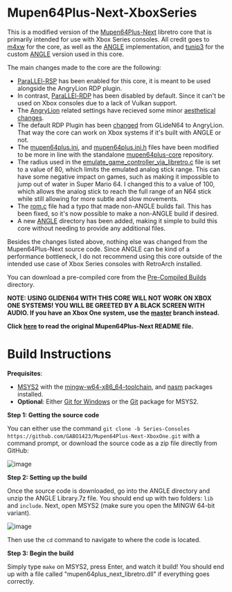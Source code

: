 # Mupen64Plus-Next-XboxSeries
This is a modified version of the [Mupen64Plus-Next](https://github.com/libretro/mupen64plus-libretro-nx) libretro core that is primarily intended for use with Xbox Series consoles. All credit goes to [m4xw](https://github.com/m4xw) for the core, as well as the [ANGLE](https://github.com/google/angle) implementation, and [tunip3](https://github.com/tunip3) for the custom [ANGLE](https://github.com/Xbox-Homebrew/angle) version used in this core.

The main changes made to the core are the following:

- [ParaLLEl-RSP](https://github.com/Themaister/parallel-rsp) has been enabled for this core, it is meant to be used alongside the AngryLion RDP plugin.
- In contrast, [ParaLLEl-RDP](https://github.com/Themaister/parallel-rdp) has been disabled by default. Since it can't be used on Xbox consoles due to a lack of Vulkan support.
- The [AngryLion](https://github.com/ata4/angrylion-rdp-plus) related settings have recieved some minor [aesthetical changes](https://github.com/GABO1423/Mupen64Plus-Next-XboxOne/commit/aea9273f1173d78b3bbdba92f9cde4c7087b1535).
- The default RDP Plugin has been [changed](https://github.com/GABO1423/Mupen64Plus-Next-XboxOne/commit/86c59c58c9153836980155702c7e64f57213f62b) from GLideN64 to AngryLion. That way the core can work on Xbox systems if it's built with ANGLE or not.
- The [mupen64plus.ini](https://github.com/GABO1423/Mupen64Plus-Next-XboxOne/blob/Series-Consoles/mupen64plus-core/data/mupen64plus.ini), and [mupen64plus.ini.h](https://github.com/GABO1423/Mupen64Plus-Next-XboxOne/blob/Series-Consoles/custom/mupen64plus-core/main/mupen64plus.ini.h) files have been modified to be more in line with the standalone [mupen64plus-core](https://github.com/mupen64plus/mupen64plus-core) repository.
- The radius used in the [emulate_game_controller_via_libretro.c](https://github.com/GABO1423/Mupen64Plus-Next-XboxOne/blob/Series-Consoles/custom/mupen64plus-core/plugin/emulate_game_controller_via_libretro.c#L299) file is set to a value of 80, which limits the emulated analog stick range. This can have some negative impact on games, such as making it impossible to jump out of water in Super Mario 64. I changed this to a value of 100, which allows the analog stick to reach the full range of an N64 stick while still allowing for more subtle and slow movements.
- The [rom.c](https://github.com/GABO1423/Mupen64Plus-Next-XboxOne/blob/Series-Consoles/mupen64plus-core/src/main/rom.c) file had a typo that made non-ANGLE builds fail. This has been fixed, so it's now possible to make a non-ANGLE build if desired.
- A new [ANGLE](https://github.com/GABO1423/Mupen64Plus-Next-XboxOne/tree/Series-Consoles/ANGLE) directory has been added, making it simple to build this core without needing to provide any additional files.

Besides the changes listed above, nothing else was changed from the Mupen64Plus-Next source code.
Since ANGLE can be kind of a performance bottleneck, I do not recommend using this core outside of the intended use case of Xbox Series consoles with RetroArch installed.

You can download a pre-compiled core from the [Pre-Compiled Builds](https://github.com/GABO1423/Mupen64Plus-Next-XboxOne/tree/Series-Consoles/Pre-Compiled%20Builds) directory.

**NOTE: USING GLIDEN64 WITH THIS CORE WILL NOT WORK ON XBOX ONE SYSTEMS! YOU WILL BE GREETED BY A BLACK SCREEN WITH AUDIO. If you have an Xbox One system, use the [master](https://github.com/GABO1423/Mupen64Plus-Next-XboxOne) branch instead.**

**Click [here](https://github.com/GABO1423/Mupen64Plus-Next-XboxOne/blob/master/README-original.md) to read the original Mupen64Plus-Next README file.**

# Build Instructions

**Prequisites**:

- [MSYS2](https://www.msys2.org/) with the [mingw-w64-x86_64-toolchain](https://packages.msys2.org/group/mingw-w64-x86_64-toolchain), and [nasm](https://packages.msys2.org/package/mingw-w64-x86_64-nasm) packages installed.
- **Optional**: Either [Git for Windows](https://gitforwindows.org/) or the [Git](https://packages.msys2.org/package/git) package for MSYS2.

**Step 1: Getting the source code**

You can either use the command `git clone -b Series-Consoles https://github.com/GABO1423/Mupen64Plus-Next-XboxOne.git` with a command prompt, or download the source code as a zip file directly from GitHub:

![image](https://user-images.githubusercontent.com/35014183/164373033-25607e57-24c5-4987-91bc-3e43c7f02387.png)

**Step 2: Setting up the build**

Once the source code is downloaded, go into the ANGLE directory and unzip the ANGLE Library.7z file. You should end up with two folders: `lib` and `include`.
Next, open MSYS2 (make sure you open the MINGW 64-bit variant).

![image](https://user-images.githubusercontent.com/35014183/164373294-7e12f238-b013-40df-b686-1ef24c541d9d.png)

Then use the `cd` command to navigate to where the code is located.

**Step 3: Begin the build**

Simply type `make` on MSYS2, press Enter, and watch it build! You should end up with a file called "mupen64plus_next_libretro.dll" if everything goes correctly.
